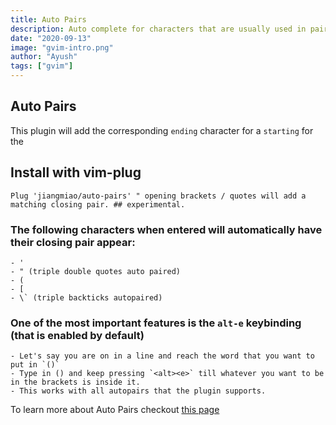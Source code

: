 ```yaml
---
title: Auto Pairs
description: Auto complete for characters that are usually used in pairs 
date: "2020-09-13"
image: "gvim-intro.png"
author: "Ayush"
tags: ["gvim"]
---
```


## Auto Pairs

This plugin will add the corresponding `ending` character for a `starting` for the
## Install with vim-plug

```
Plug 'jiangmiao/auto-pairs' " opening brackets / quotes will add a matching closing pair. ## experimental.
```

### The following characters when entered will automatically have their closing pair appear:
    - '
    - " (triple double quotes auto paired)
    - (
    - [
    - \` (triple backticks autopaired)

### One of the most important features is the `alt-e` keybinding (that is enabled by default)
    - Let's say you are on in a line and reach the word that you want to put in `()`
    - Type in () and keep pressing `<alt><e>` till whatever you want to be in the brackets is inside it.
    - This works with all autopairs that the plugin supports.

To learn more about Auto Pairs checkout [this page](https://github.com/jiangmiao/auto-pairs)
